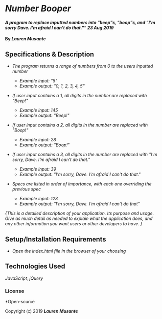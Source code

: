 # _Number Booper_

#### _A program to replace inputted numbers into "beep"s, "boop"s, and "I'm sorry Dave. I'm afraid I can't do that."" 23 Aug 2019_

#### By _**Lauren Musante**_

## Specifications & Description

* _The program returns a range of numbers from 0 to the users inputted number_
  * _Example input: "5"_
  * _Example output: "0, 1, 2, 3, 4, 5"_

* _If user input contains a 1, all digits in the number are replaced with "Beep!"_
  * _Example input: 145_
  * _Example output: "Beep!"_

* _If user input contains a 2, all digits in the number are replaced with "Boop!"_
  * _Example input: 28_
  * _Example output: "Boop!"_

* _If user input contains a 3, all digits  in the number are replaced with "I'm sorry, Dave. I'm afraid I can't do that."_
  * _Example input: 39_
  * _Example output: "I'm sorry, Dave. I'm afraid I can't do that."_

* _Specs are listed in order of importance, with each one overriding the previous spec_
  * _Example input: 123_
  * _Example output: "I'm sorry, Dave. I'm afraid I can't do that"_


_{This is a detailed description of your application. Its purpose and usage.  Give as much detail as needed to explain what the application does, and any other information you want users or other developers to have. }_

## Setup/Installation Requirements

* _Open the index.html file in the browser of your choosing_


## Technologies Used

_JavaScript, jQuery_

### License

*Open-source

Copyright (c) 2019 **_Lauren Musante_**
